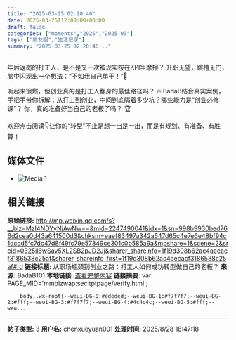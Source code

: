 ```yaml
---
title: "2025-03-25 02:20:46"
date: 2025-03-25T12:00:00+08:00
draft: false
categories: ["moments","2025","2025-03"]
tags: ["朋友圈","生活记录"]
summary: "2025-03-25 02:20:46..."
---
```


年后返岗的打工人，是不是又一次被现实按在KPI里摩擦？
升职无望，跳槽无门，脑中闪现出一个想法：“不如我自己单干！”💪

听起来很燃，但创业真的是打工人翻身的最佳路径吗？ 🔥
BadaB结合真实案例，手把手带你拆解：从打工到创业，中间到底隔着多少坑？哪些能力是“创业必修课”？
你，真的准备好当自己的老板了吗？ 🏆

欢迎点击阅读👇让你的“转型”不止是想一出是一出，而是有规划、有准备、有胜算！

## 媒体文件

- ![Media 1](/Moments/photos/2025-03-25/202503250220460.jpg)

## 相关链接

**原始链接:** http://mp.weixin.qq.com/s?__biz=MzI4NDYyNjAwNw==&mid=2247490041&idx=1&sn=998b9930bed766d2cea0d43a641500d3&chksm=eaef83497a342a547d65c4e7e6e48bf94c1dccd5fc7dc47d8f49fc79e57849ce301c0b585a9a&mpshare=1&scene=2&srcid=0325il6wSav5XL2SB2pJD2Jj&sharer_shareinfo=1f19d308b62ac4aecacf3186538c25af&sharer_shareinfo_first=1f19d308b62ac4aecacf3186538c25af#rd
**链接标题:** 从职场瓶颈到创业之路：打工人如何成功转型做自己的老板？
**来源:** BadaB101
**本地链接:** [查看完整内容](/link_content/2025/03/2025-03-25-2/link_content/)
**链接摘要:** var PAGE_MID='mmbizwap:secitptpage/verify.html';

        
        body,.wx-root{--weui-BG-0:#ededed;--weui-BG-1:#f7f7f7;--weui-BG-2:#fff;--weui-BG-3:#f7f7f7;--weui-BG-4:#4c4c4c;--weui-BG-5:#fff;--weu...

---

**帖子类型:** 3
**用户名:** chenxueyuan001
**处理时间:** 2025/8/28 18:47:18